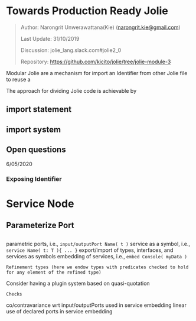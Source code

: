 # Towards Production Ready Jolie

> Author: Narongrit Unwerawattana(Kie) (narongrit.kie@gmail.com)
> 
> Last Update: 31/10/2019
> 
> Discussion: jolie_lang.slack.com#jolie2_0
>
> Repository: https://github.com/kicito/jolie/tree/jolie-module-3

Modular Jolie are a mechanism for import an Identifier from other Jolie file to reuse a 

The approach for dividing Jolie code is achievable by 

## import statement
	
## import system

## Open questions

6/05/2020

### Exposing Identifier



# Service Node

## Parameterize Port

## 



		
parametric ports, i.e., `input/outputPort Name( t )`
		service as a symbol, i.e., `service Name( t: T ){ ... }`
		export/import of types, interfaces, and services as symbols
		embedding of services, i.e., `embed Console( myData )`
	
	
	Refinement types (here we endow types with predicates checked to hold for any element of the refined type)
	

		
Consider having a plugin system based on quasi-quotation
	
	
	Checks
	

		
co/contravariance wrt input/outputPorts used in service embedding
		linear use of declared ports in service embedding
		 